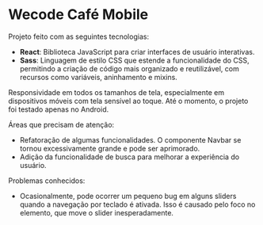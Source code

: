 # Wecode Café Mobile

Projeto feito com as seguintes tecnologias:

- **React**: Biblioteca JavaScript para criar interfaces de usuário interativas.
- **Sass**: Linguagem de estilo CSS que estende a funcionalidade do CSS, permitindo a criação de código mais organizado e reutilizável, com recursos como variáveis, aninhamento e mixins.

Responsividade em todos os tamanhos de tela, especialmente em dispositivos móveis com tela sensível ao toque. Até o momento, o projeto foi testado apenas no Android.

Áreas que precisam de atenção:
- Refatoração de algumas funcionalidades. O componente Navbar se tornou excessivamente grande e pode ser aprimorado.
- Adição da funcionalidade de busca para melhorar a experiência do usuário.


Problemas conhecidos:
- Ocasionalmente, pode ocorrer um pequeno bug em alguns sliders quando a navegação por teclado é ativada. Isso é causado pelo foco no elemento, que move o slider inesperadamente.
